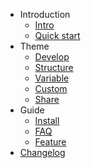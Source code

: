 <!-- _sidebar.md -->

* Introduction
  * [Intro](en-us/docs/)
  * [Quick start](en-us/docs/start/quick.md)
* Theme
  * [Develop](en-us/docs/theme/dev.md)
  * [Structure](en-us/docs/theme/struct.md)
  * [Variable](en-us/docs/theme/var.md)
  * [Custom](en-us/docs/theme/custom.md)
  * [Share](en-us/docs/theme/shared.md)
* Guide
  * [Install](en-us/docs/guide/install.md)
  * [FAQ](en-us/docs/guide/faq.md)
  * [Feature](zh-cn/docs/guide/ability.md)
* [Changelog](en-us/docs/changelog.md)